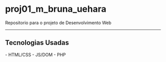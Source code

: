 # proj01_m_bruna_uehara
Repositorio para o projeto de Desenvolvimento Web
 <hr />
<h2>Tecnologias Usadas</h2>
- HTML/CSS
- JS/DOM
- PHP